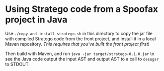 # Using Stratego code from a Spoofax project in Java

Use `./copy-and-install-stratego.sh` in this directory to copy the jar file with compiled Stratego code from the front project, and install it in a local Maven repository. _This requires that you've built the front project first!_

Then build with Maven, and run `java -jar target/stratego-0.1.0.jar` to see the Java code output the input AST and output AST to a call to `desugar` to STDOUT.
